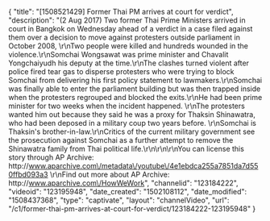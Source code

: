 {
    "title": "[1508521429] Former Thai PM arrives at court for verdict",
    "description": "(2 Aug 2017) Two former Thai Prime Ministers arrived in court in Bangkok on Wednesday ahead of a verdict in a case filed against them over a decision to move against protesters outside parliament in October 2008, \r\nTwo people were killed and hundreds wounded in the violence.\r\nSomchai Wongsawat was prime minister and Chavalit Yongchaiyudh his deputy at the time.\r\nThe clashes turned violent after police fired tear gas to disperse protesters who were trying to block Somchai from delivering his first policy statement to lawmakers.\r\nSomchai was finally able to enter the parliament building but was then trapped inside when the protesters regrouped and blocked the exits.\r\nHe had been prime minister for two weeks when the incident happened. \r\nThe protesters wanted him out because they said he was a proxy for Thaksin Shinawatra, who had been deposed in a military coup two years before. \r\nSomchai is Thaksin's brother-in-law.\r\nCritics of the current military government see the prosecution against Somchai as a further attempt to remove the Shinawatra family from Thai political life.\r\n\r\n\r\nYou can license this story through AP Archive: http:\/\/www.aparchive.com\/metadata\/youtube\/4e1ebdca255a7851da7d550ffbd093a3 \r\nFind out more about AP Archive: http:\/\/www.aparchive.com\/HowWeWork",
    "channelid": "123184222",
    "videoid": "123195948",
    "date_created": "1502108112",
    "date_modified": "1508437368",
    "type": "captivate",
    "layout": "channelVideo",
    "url": "\/c1\/former-thai-pm-arrives-at-court-for-verdict\/123184222-123195948"
}
